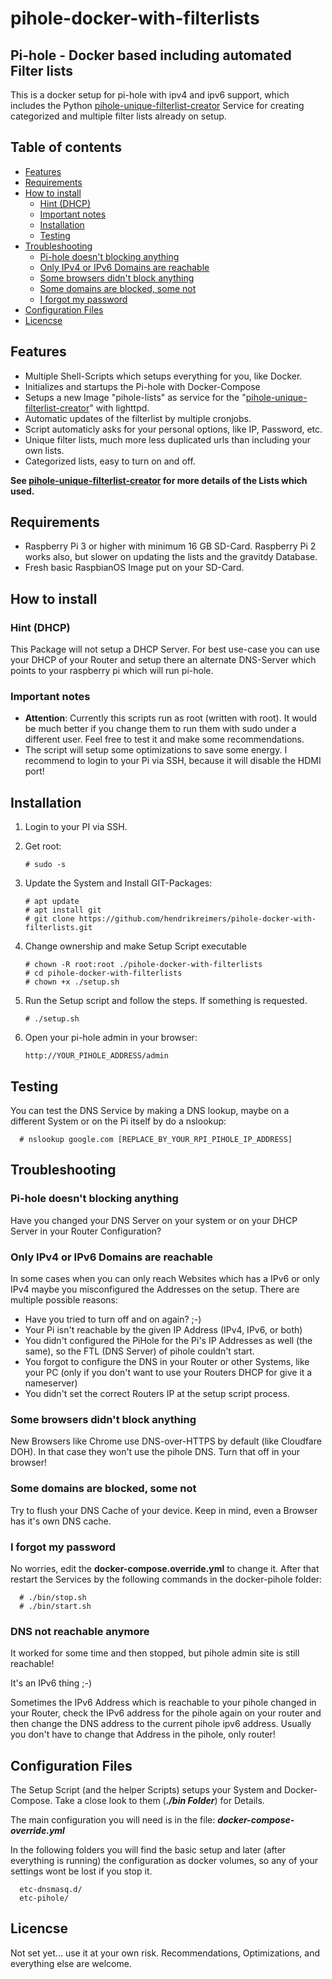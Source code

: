# pihole-docker-with-filterlists

## Pi-hole - Docker based including automated Filter lists ##

This is a docker setup for pi-hole with ipv4 and ipv6 support, which includes the Python [pihole-unique-filterlist-creator](https://github.com/hendrikreimers/pihole-unique-filterlist-creator) Service for creating categorized and multiple filter lists already on setup.

## Table of contents

- [Features](#features)
- [Requirements](#requirements)
- [How to install](#how-to-install)
  - [Hint (DHCP)](#hint-dhcp)
  - [Important notes](#important-notes)
  - [Installation](#installation)
  - [Testing](#testing)
- [Troubleshooting](#troubleshooting)
  - [Pi-hole doesn't blocking anything](#pi-hole-doesnt-blocking-anything)
  - [Only IPv4 or IPv6 Domains are reachable](#only-ipv4-or-ipv6-domains-are-reachable)
  - [Some browsers didn't block anything](#some-browsers-didnt-block-anything)
  - [Some domains are blocked, some not](#some-domains-are-blocked-some-not)
  - [I forgot my password](#i-forgot-my-password)
- [Configuration Files](#configuration-files)
- [Licencse](#licencse)

## Features

- Multiple Shell-Scripts which setups everything for you, like Docker.
- Initializes and startups the Pi-hole with Docker-Compose
- Setups a new Image "pihole-lists" as service for the "[pihole-unique-filterlist-creator](https://github.com/hendrikreimers/pihole-unique-filterlist-creator)" with lighttpd.
- Automatic updates of the filterlist by multiple cronjobs.
- Script automaticly asks for your personal options, like IP, Password, etc.
- Unique filter lists, much more less duplicated urls than including your own lists.
- Categorized lists, easy to turn on and off.

**See [pihole-unique-filterlist-creator](https://github.com/hendrikreimers/pihole-unique-filterlist-creator) for more details of the Lists which used.**

## Requirements

- Raspberry Pi 3 or higher with minimum 16 GB SD-Card.
  Raspberry Pi 2 works also, but slower on updating the lists and the gravitdy Database.
- Fresh basic RaspbianOS Image put on your SD-Card.

## How to install ##

### Hint (DHCP) ###

This Package will not setup a DHCP Server. For best use-case you can use your DHCP of your Router and setup there an alternate DNS-Server which points to your raspberry pi which will run pi-hole.

### Important notes ###

- **Attention**: Currently this scripts run as root (written with root). It would be much better if you change them to run them with sudo under a different user. Feel free to test it and make some recommendations.
- The script will setup some optimizations to save some energy. I recommend to login to your Pi via SSH, because it will disable the HDMI port!

## Installation ##

1. Login to your PI via SSH.

2. Get root:

       # sudo -s

3. Update the System and Install GIT-Packages:

       # apt update
       # apt install git
       # git clone https://github.com/hendrikreimers/pihole-docker-with-filterlists.git
4. Change ownership and make Setup Script executable

       # chown -R root:root ./pihole-docker-with-filterlists
       # cd pihole-docker-with-filterlists
       # chown +x ./setup.sh
       
5. Run the Setup script and follow the steps. If something is requested.

       # ./setup.sh

6. Open your pi-hole admin in your browser:

       http://YOUR_PIHOLE_ADDRESS/admin

## Testing ##

You can test the DNS Service by making a DNS lookup, maybe on a different System or on the Pi itself by do a nslookup:

      # nslookup google.com [REPLACE_BY_YOUR_RPI_PIHOLE_IP_ADDRESS]

## Troubleshooting ##

### Pi-hole doesn't blocking anything ###

Have you changed your DNS Server on your system or on your DHCP Server in your Router Configuration?

### Only IPv4 or IPv6 Domains are reachable ###

In some cases when you can only reach Websites which has a IPv6 or only IPv4 maybe you misconfigured the Addresses on the setup. There are multiple possible reasons:

- Have you tried to turn off and on again? ;-)
- Your Pi isn't reachable by the given IP Address (IPv4, IPv6, or both)
- You didn't configured the PiHole for the Pi's IP Addresses as well (the same), so the FTL (DNS Server) of pihole couldn't start.
- You forgot to configure the DNS in your Router or other Systems, like your PC (only if you don't want to use your Routers DHCP for give it a nameserver)
- You didn't set the correct Routers IP at the setup script process.

### Some browsers didn't block anything ###

New Browsers like Chrome use DNS-over-HTTPS by default (like Cloudfare DOH). In that case they won't use the pihole DNS. Turn that off in your browser!

### Some domains are blocked, some not ###

Try to flush your DNS Cache of your device. Keep in mind, even a Browser has it's own DNS cache.

### I forgot my password ###

No worries, edit the **docker-compose.override.yml** to change it. After that restart the Services by the following commands in the docker-pihole folder:

      # ./bin/stop.sh
      # ./bin/start.sh

### DNS not reachable anymore ###

It worked for some time and then stopped, but pihole admin site is still reachable!

It's an IPv6 thing ;-)

Sometimes the IPv6 Address which is reachable to your pihole changed in your Router, 
check the IPv6 address for the pihole again on your router  and then change the DNS address to the 
current pihole ipv6 address. Usually you don't have to change that Address in the pihole, only router!
      
## Configuration Files ##

The Setup Script (and the helper Scripts) setups your System and Docker-Compose. Take a close look to them (***./bin Folder***) for Details.

The main configuration you will need is in the file: ***docker-compose-override.yml***

In the following folders you will find the basic setup and later (after everything is running) the configuration as docker volumes, so any of your settings wont be lost if you stop it.

      etc-dnsmasq.d/
      etc-pihole/

## Licencse ##

Not set yet... use it at your own risk. Recommendations, Optimizations, and everything else are welcome.
